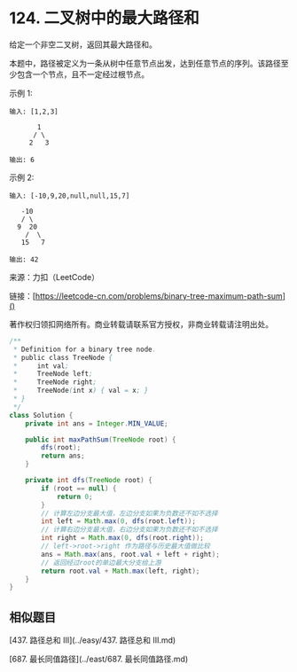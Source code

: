 # 124. 二叉树中的最大路径和
给定一个非空二叉树，返回其最大路径和。

本题中，路径被定义为一条从树中任意节点出发，达到任意节点的序列。该路径至少包含一个节点，且不一定经过根节点。

示例 1:

```
输入: [1,2,3]

       1
      / \
     2   3

输出: 6
```
示例 2:

```
输入: [-10,9,20,null,null,15,7]

   -10
   / \
  9  20
    /  \
   15   7

输出: 42
```

来源：力扣（LeetCode）

链接：[https://leetcode-cn.com/problems/binary-tree-maximum-path-sum]()

著作权归领扣网络所有。商业转载请联系官方授权，非商业转载请注明出处。

```java
/**
 * Definition for a binary tree node.
 * public class TreeNode {
 *     int val;
 *     TreeNode left;
 *     TreeNode right;
 *     TreeNode(int x) { val = x; }
 * }
 */
class Solution {
    private int ans = Integer.MIN_VALUE;

    public int maxPathSum(TreeNode root) {
        dfs(root);
        return ans;
    }

    private int dfs(TreeNode root) {
        if (root == null) {
            return 0;
        }
        // 计算左边分支最大值，左边分支如果为负数还不如不选择
        int left = Math.max(0, dfs(root.left));
        // 计算右边分支最大值，右边分支如果为负数还不如不选择
        int right = Math.max(0, dfs(root.right));
        // left->root->right 作为路径与历史最大值做比较
        ans = Math.max(ans, root.val + left + right);
        // 返回经过root的单边最大分支给上游
        return root.val + Math.max(left, right);
    }
}
```

## 相似题目
[437. 路径总和 III](../easy/437. 路径总和 III.md)

[687. 最长同值路径](../east/687. 最长同值路径.md)